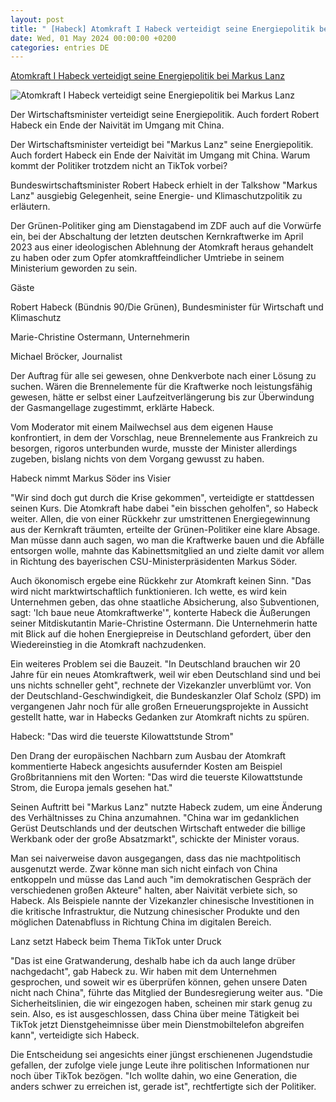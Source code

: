 ```yaml
---
layout: post
title: " [Habeck] Atomkraft I Habeck verteidigt seine Energiepolitik bei Markus Lanz"
date: Wed, 01 May 2024 00:00:00 +0200
categories: entries DE
---
```

[Atomkraft I Habeck verteidigt seine Energiepolitik bei Markus Lanz](https://www.t-online.de/nachrichten/deutschland/innenpolitik/id_100397352/atomkraft-i-habeck-verteidigt-seine-energiepolitik-bei-markus-lanz.html)

![Atomkraft I Habeck verteidigt seine Energiepolitik bei Markus Lanz](https://images.t-online.de/2024/05/kISAa9md7zi9/0x107:2048x1152/fit-in/1800x0/robert-habeck-buendnis-90-die-gruenen-bundesminister-fuer-wirtschaft-und-klimaschutz-besucht-in-darmstadt-das-biotechnologie-unternehmen-zedira.jpg)

Der Wirtschaftsminister verteidigt seine Energiepolitik. Auch fordert Robert Habeck ein Ende der Naivität im Umgang mit China.

Der Wirtschaftsminister verteidigt bei "Markus Lanz" seine Energiepolitik. Auch fordert Habeck ein Ende der Naivität im Umgang mit China. Warum kommt der Politiker trotzdem nicht an TikTok vorbei?

Bundeswirtschaftsminister Robert Habeck erhielt in der Talkshow "Markus Lanz" ausgiebig Gelegenheit, seine Energie- und Klimaschutzpolitik zu erläutern.

Der Grünen-Politiker ging am Dienstagabend im ZDF auch auf die Vorwürfe ein, bei der Abschaltung der letzten deutschen Kernkraftwerke im April 2023 aus einer ideologischen Ablehnung der Atomkraft heraus gehandelt zu haben oder zum Opfer atomkraftfeindlicher Umtriebe in seinem Ministerium geworden zu sein.

Gäste

Robert Habeck (Bündnis 90/Die Grünen), Bundesminister für Wirtschaft und Klimaschutz

Marie-Christine Ostermann, Unternehmerin

Michael Bröcker, Journalist

Der Auftrag für alle sei gewesen, ohne Denkverbote nach einer Lösung zu suchen. Wären die Brennelemente für die Kraftwerke noch leistungsfähig gewesen, hätte er selbst einer Laufzeitverlängerung bis zur Überwindung der Gasmangellage zugestimmt, erklärte Habeck.

Vom Moderator mit einem Mailwechsel aus dem eigenen Hause konfrontiert, in dem der Vorschlag, neue Brennelemente aus Frankreich zu besorgen, rigoros unterbunden wurde, musste der Minister allerdings zugeben, bislang nichts von dem Vorgang gewusst zu haben.

Habeck nimmt Markus Söder ins Visier

"Wir sind doch gut durch die Krise gekommen", verteidigte er stattdessen seinen Kurs. Die Atomkraft habe dabei "ein bisschen geholfen", so Habeck weiter. Allen, die von einer Rückkehr zur umstrittenen Energiegewinnung aus der Kernkraft träumten, erteilte der Grünen-Politiker eine klare Absage. Man müsse dann auch sagen, wo man die Kraftwerke bauen und die Abfälle entsorgen wolle, mahnte das Kabinettsmitglied an und zielte damit vor allem in Richtung des bayerischen CSU-Ministerpräsidenten Markus Söder.

Auch ökonomisch ergebe eine Rückkehr zur Atomkraft keinen Sinn. "Das wird nicht marktwirtschaftlich funktionieren. Ich wette, es wird kein Unternehmen geben, das ohne staatliche Absicherung, also Subventionen, sagt: 'Ich baue neue Atomkraftwerke'", konterte Habeck die Äußerungen seiner Mitdiskutantin Marie-Christine Ostermann. Die Unternehmerin hatte mit Blick auf die hohen Energiepreise in Deutschland gefordert, über den Wiedereinstieg in die Atomkraft nachzudenken.

Ein weiteres Problem sei die Bauzeit. "In Deutschland brauchen wir 20 Jahre für ein neues Atomkraftwerk, weil wir eben Deutschland sind und bei uns nichts schneller geht", rechnete der Vizekanzler unverblümt vor. Von der Deutschland-Geschwindigkeit, die Bundeskanzler Olaf Scholz (SPD) im vergangenen Jahr noch für alle großen Erneuerungsprojekte in Aussicht gestellt hatte, war in Habecks Gedanken zur Atomkraft nichts zu spüren.

Habeck: "Das wird die teuerste Kilowattstunde Strom"

Den Drang der europäischen Nachbarn zum Ausbau der Atomkraft kommentierte Habeck angesichts ausufernder Kosten am Beispiel Großbritanniens mit den Worten: "Das wird die teuerste Kilowattstunde Strom, die Europa jemals gesehen hat."

Seinen Auftritt bei "Markus Lanz" nutzte Habeck zudem, um eine Änderung des Verhältnisses zu China anzumahnen. "China war im gedanklichen Gerüst Deutschlands und der deutschen Wirtschaft entweder die billige Werkbank oder der große Absatzmarkt", schickte der Minister voraus.

Man sei naiverweise davon ausgegangen, dass das nie machtpolitisch ausgenutzt werde. Zwar könne man sich nicht einfach von China entkoppeln und müsse das Land auch "im demokratischen Gespräch der verschiedenen großen Akteure" halten, aber Naivität verbiete sich, so Habeck. Als Beispiele nannte der Vizekanzler chinesische Investitionen in die kritische Infrastruktur, die Nutzung chinesischer Produkte und den möglichen Datenabfluss in Richtung China im digitalen Bereich.

Lanz setzt Habeck beim Thema TikTok unter Druck

"Das ist eine Gratwanderung, deshalb habe ich da auch lange drüber nachgedacht", gab Habeck zu. Wir haben mit dem Unternehmen gesprochen, und soweit wir es überprüfen können, gehen unsere Daten nicht nach China", führte das Mitglied der Bundesregierung weiter aus. "Die Sicherheitslinien, die wir eingezogen haben, scheinen mir stark genug zu sein. Also, es ist ausgeschlossen, dass China über meine Tätigkeit bei TikTok jetzt Dienstgeheimnisse über mein Dienstmobiltelefon abgreifen kann", verteidigte sich Habeck.

Die Entscheidung sei angesichts einer jüngst erschienenen Jugendstudie gefallen, der zufolge viele junge Leute ihre politischen Informationen nur noch über TikTok bezögen. "Ich wollte dahin, wo eine Generation, die anders schwer zu erreichen ist, gerade ist", rechtfertigte sich der Politiker.

